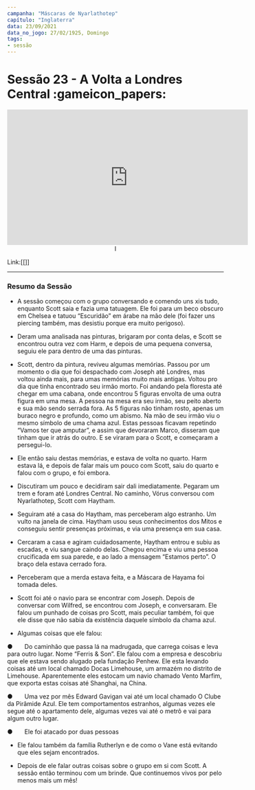 ```yaml
---
campanha: "Máscaras de Nyarlathotep"
capítulo: "Inglaterra"
data: 23/09/2021
data_no_jogo: 27/02/1925, Domingo
tags: 
- sessão
---
```

# Sessão 23 - A Volta a Londres Central :gameicon_papers:

<div align="center"><iframe width="560" height="315" src="https://www.youtube.com/embed/CoK2qE-zqHM" title="YouTube video player" frameborder="0" allow="accelerometer; autoplay; clipboard-write; encrypted-media; gyroscope; picture-in-picture" allowfullscreen></iframe>I</div>

Link:[[]]

---
### Resumo da Sessão
- A sessão começou com o grupo conversando e comendo uns xis tudo, enquanto Scott saia e fazia uma tatuagem. Ele foi para um beco obscuro em Chelsea e tatuou “Escuridão” em árabe na mão dele (foi fazer uns piercing também, mas desistiu porque era muito perigoso).

- Deram uma analisada nas pinturas, brigaram por conta delas, e Scott se encontrou outra vez com Harm, e depois de uma pequena conversa, seguiu ele para dentro de uma das pinturas.

- Scott, dentro da pintura, reviveu algumas memórias. Passou por um momento o dia que foi despachado com Joseph até Londres, mas voltou ainda mais, para umas memórias muito mais antigas. Voltou pro dia que tinha encontrado seu irmão morto. Foi andando pela floresta até chegar em uma cabana, onde encontrou 5 figuras envolta de uma outra figura em uma mesa. A pessoa na mesa era seu irmão, seu peito aberto e sua mão sendo serrada fora. As 5 figuras não tinham rosto, apenas um buraco negro e profundo, como um abismo. Na mão de seu irmão viu o mesmo símbolo de uma chama azul. Estas pessoas ficavam repetindo “Vamos ter que amputar”, e assim que devoraram Marco, disseram que tinham que ir atrás do outro. E se viraram para o Scott, e começaram a persegui-lo.

- Ele então saiu destas memórias, e estava de volta no quarto. Harm estava lá, e depois de falar mais um pouco com Scott, saiu do quarto e falou com o grupo, e foi embora.

- Discutiram um pouco e decidiram sair dali imediatamente. Pegaram um trem e foram até Londres Central. No caminho, Vórus conversou com Nyarlathotep, Scott com Haytham.

- Seguiram até a casa do Haytham, mas perceberam algo estranho. Um vulto na janela de cima. Haytham usou seus conhecimentos dos Mitos e conseguiu sentir presenças próximas, e via uma presença em sua casa.

- Cercaram a casa e agiram cuidadosamente, Haytham entrou e subiu as escadas, e viu sangue caindo delas. Chegou encima e viu uma pessoa crucificada em sua parede, e ao lado a mensagem “Estamos perto”. O braço dela estava cerrado fora.

- Perceberam que a merda estava feita, e a Máscara de Hayama foi tomada deles.

- Scott foi até o navio para se encontrar com Joseph. Depois de conversar com Wilfred, se encontrou com Joseph, e conversaram. Ele falou um punhado de coisas pro Scott, mais peculiar também, foi que ele disse que não sabia da existência daquele símbolo da chama azul.

- Algumas coisas que ele falou:

●       Do caminhão que passa lá na madrugada, que carrega coisas e leva para outro lugar. Nome “Ferris & Son”. Ele falou com a empresa e descobriu que ele estava sendo alugado pela fundação Penhew. Ele esta levando coisas até um local chamado Docas Limehouse, um armazém no distrito de Limehouse. Aparentemente eles estocam um navio chamado Vento Marfim, que exporta estas coisas até Shanghai, na China.

●       Uma vez por mês Edward Gavigan vai até um local chamado O Clube da Pirâmide Azul. Ele tem comportamentos estranhos, algumas vezes ele segue até o apartamento dele, algumas vezes vai até o metrô e vai para algum outro lugar.

●       Ele foi atacado por duas pessoas

- Ele falou também da família Rutherlyn e de como o Vane está evitando que eles sejam encontrados.

- Depois de ele falar outras coisas sobre o grupo em si com Scott. A sessão então terminou com um brinde. Que continuemos vivos por pelo menos mais um mês!


